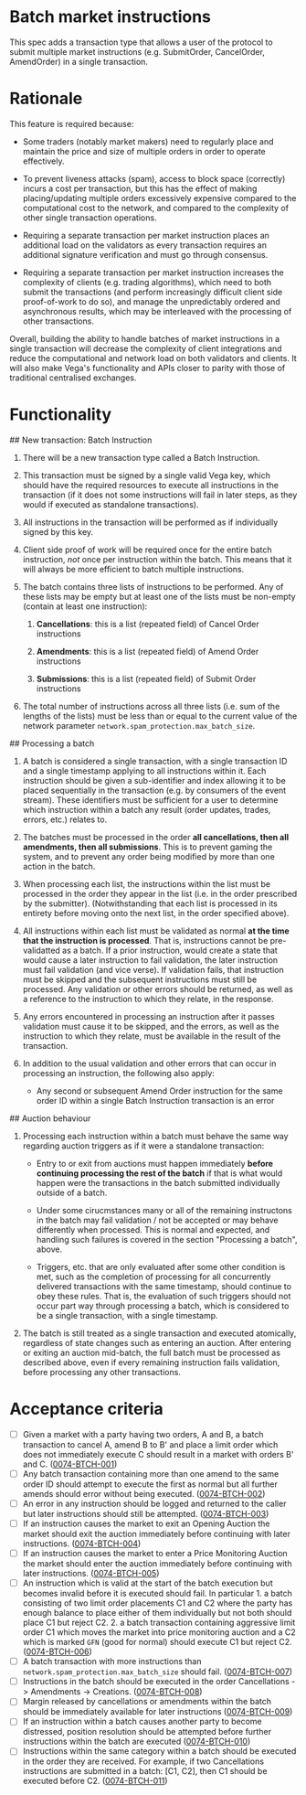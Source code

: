# Batch market instructions

This spec adds a transaction type that allows a user of the protocol to submit multiple market instructions (e.g. SubmitOrder, CancelOrder, AmendOrder) in a single transaction.


# Rationale

This feature is required because:

- Some traders (notably market makers) need to regularly place and maintain the price and size of multiple orders in order to operate effectively.

- To prevent liveness attacks (spam), access to block space (correctly) incurs a cost per transaction, but this has the effect of making placing/updating multiple orders excessively expensive compared to the computational cost to the network, and compared to the complexity of other single transaction operations.

- Requiring a separate transaction per market instruction places an additional load on the validators as every transaction requires an additional signature verification and must go through consensus.

- Requiring a separate transaction per market instruction increases the complexity of clients (e.g. trading algorithms), which need to both submit the transactions (and perform increasingly difficult client side proof-of-work to do so), and manage the unpredictably ordered and asynchronous results, which may be interleaved with the processing of other transactions.

Overall, building the ability to handle batches of market instructions in a single transaction will decrease the complexity of client integrations and reduce the computational and network load on both validators and clients. It will also make Vega's functionality and APIs closer to parity with those of traditional centralised exchanges.


# Functionality

## New transaction: Batch Instruction

1. There will be a new transaction type called a Batch Instruction.

1. This transaction must be signed by a single valid Vega key, which should have the required resources to execute all instructions in the transaction (if it does not some instructions will fail in later steps, as they would if executed as standalone transactions). 

1. All instructions in the transaction will be performed as if individually signed by this key.

1. Client side proof of work will be required once for the entire batch instruction, *not* once per instruction within the batch. This means that it will always be more efficient to batch multiple instructions.

1. The batch contains three lists of instructions to be performed. Any of these lists may be empty but at least one of the lists must be non-empty (contain at least one instruction):

   1. **Cancellations**: this is a list (repeated field) of Cancel Order instructions

   1. **Amendments**: this is a list (repeated field) of Amend Order instructions

   1. **Submissions**: this is a list (repeated field) of Submit Order instructions

1. The total number of instructions across all three lists (i.e. sum of the lengths of the lists) must be less than or equal to the current value of the network parameter `network.spam_protection.max_batch_size`.


## Processing a batch

1. A batch is considered a single transaction, with a single transaction ID and a single timestamp applying to all instructions within it. Each instruction should be given a sub-identifier and index allowing it to be placed sequentially in the transaction (e.g. by consumers of the event stream). These identifiers must be sufficient for a user to determine which instruction within a batch any result (order updates, trades, errors, etc.) relates to.

1. The batches must be processed in the order **all cancellations, then all amendments, then all submissions**. This is to prevent gaming the system, and to prevent any order being modified by more than one action in the batch.

1. When processing each list, the instructions within the list must be processed in the order they appear in the list (i.e. in the order prescribed by the submitter). (Notwithstanding that each list is processed in its entirety before moving onto the next list, in the order specified above). 

1. All instructions within each list must be validated as normal **at the time that the instruction is processed**. That is, instructions cannot be pre-validatted as a batch. If a prior instruction, would create a state that would cause a later instruction to fail validation, the later instruction must fail validation (and vice verse). If validation fails, that instruction must be skipped and the subsequent instructions must still be processed. Any validation or other errors should be returned, as well as a reference to the instruction to which they relate, in the response.

1. Any errors encountered in processing an instruction after it passes validation must cause it to be skipped, and the errors, as well as the instruction to which they relate, must be available in the result of the transaction.

1. In addition to the usual validation and other errors that can occur in processing an instruction, the following also apply:

   - Any second or subsequent Amend Order instruction for the same order ID within a single Batch Instruction transaction is an error


## Auction behaviour

1. Processing each instruction within a batch must behave the same way regarding auction triggers as if it were a standalone transaction: 

   - Entry to or exit from auctions must happen immediately **before continuing processing the rest of the batch** if that is what would happen were the transactions in the batch submitted individually outside of a batch.

   - Under some cirucmstances many or all of the remaining instructons in the batch may fail validation / not be accepted or may behave differently when processed. 
   This is normal and expected, and handling such failures is covered in the section "Processing a batch", above.

   - Triggers, etc. that are only evaluated after some other condition is met, such as the completion of processing for all concurrently delivered  transactions with the same timestamp, should continue to obey these rules.
   That is, the evaluation of such triggers should not occur part way through processing a batch, which is considered to be a single transaction, with a single timestamp.

1. The batch is still treated as a single transaction and executed atomically, regardless of state changes such as entering an auction.
After entering or exiting an auction mid-batch, the full batch must be processed as described above, even if every remaining instruction fails validation, before processing any other transactions.


# Acceptance criteria

 - [ ] Given a market with a party having two orders, A and B, a batch transaction to cancel A, amend B to B' and place a limit order which does not immediately execute C should result in a market with orders B' and C. (<a name="0074-BTCH-001" href="#0074-BTCH-001">0074-BTCH-001</a>)
 - [ ] Any batch transaction containing more than one amend to the same order ID should attempt to execute the first as normal but all further amends should error without being executed. (<a name="0074-BTCH-002" href="#0074-BTCH-002">0074-BTCH-002</a>)
 - [ ] An error in any instruction should be logged and returned to the caller but later instructions should still be attempted. (<a name="0074-BTCH-003" href="#0074-BTCH-003">0074-BTCH-003</a>)
 - [ ] If an instruction causes the market to exit an Opening Auction the market should exit the auction immediately before continuing with later instructions. (<a name="0074-BTCH-004" href="#0074-BTCH-004">0074-BTCH-004</a>)
 - [ ] If an instruction causes the market to enter a Price Monitoring Auction the market should enter the auction immediately before continuing with later instructions. (<a name="0074-BTCH-005" href="#0074-BTCH-005">0074-BTCH-005</a>)
 - [ ] An instruction which is valid at the start of the batch execution but becomes invalid before it is executed should fail. In particular 1. a batch consisting of two limit order placements C1 and C2 where the party has enough balance to place either of them individually but not both should place C1 but reject C2.  2. a batch transaction containing aggressive limit order C1 which moves the market into price monitoring auction and a C2 which is marked `GFN` (good for normal) should execute C1 but reject C2. (<a name="0074-BTCH-006" href="#0074-BTCH-006">0074-BTCH-006</a>)
 - [ ] A batch transaction with more instructions than `network.spam_protection.max_batch_size` should fail. (<a name="0074-BTCH-007" href="#0074-BTCH-007">0074-BTCH-007</a>)
 - [ ] Instructions in the batch should be executed in the order Cancellations -> Amendments -> Creations.  (<a name="0074-BTCH-008" href="#0074-BTCH-008">0074-BTCH-008</a>)
 - [ ] Margin released by cancellations or amendments within the batch should be immediately available for later instructions (<a name="0074-BTCH-009" href="#0074-BTCH-009">0074-BTCH-009</a>)
 - [ ] If an instruction within a batch causes another party to become distressed, position resolution should be attempted before further instructions within the batch are executed (<a name="0074-BTCH-010" href="#0074-BTCH-010">0074-BTCH-010</a>)
 - [ ] Instructions within the same category within a batch should be executed in the order they are received. For example, if two Cancellations instructions are submitted in a batch: [C1, C2], then C1 should be executed before C2. (<a name="0074-BTCH-011" href="#0074-BTCH-011">0074-BTCH-011</a>)
